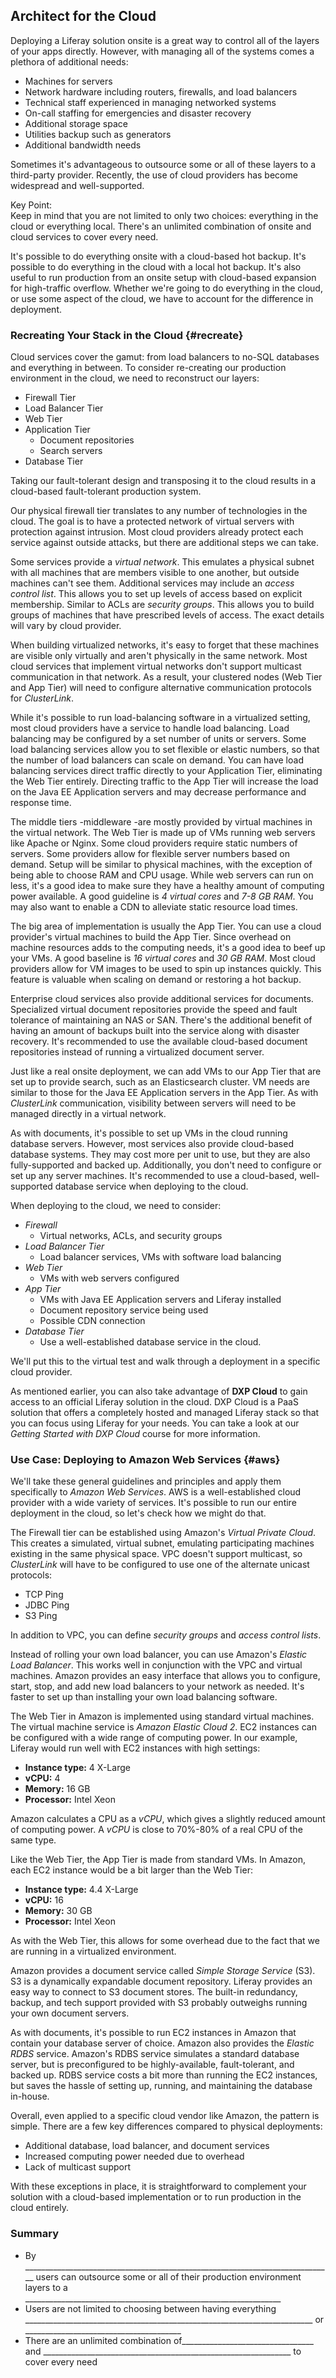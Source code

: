 ## Architect for the Cloud

Deploying a Liferay solution onsite is a great way to control all of the layers of your apps directly. However, with managing all of the systems comes a plethora of additional needs:
- Machines for servers
- Network hardware including routers, firewalls, and load balancers
- Technical staff experienced in managing networked systems
- On-call staffing for emergencies and disaster recovery
- Additional storage space
- Utilities backup such as generators
- Additional bandwidth needs

Sometimes it's advantageous to outsource some or all of these layers to a third-party provider. Recently, the use of cloud providers has become widespread and well-supported.

<div class="key-point">
    Key Point: <br>
    Keep in mind that you are not limited to only two choices: everything in the cloud or everything local. There's an unlimited combination of onsite and cloud services to cover every need. 
</div>

It's possible to do everything onsite with a cloud-based hot backup. It's possible to do everything in the cloud with a local hot backup. It's also useful to run production from an onsite setup with cloud-based expansion for high-traffic overflow. Whether we're going to do everything in the cloud, or use some aspect of the cloud, we have to account for the difference in deployment.

### Recreating Your Stack in the Cloud {#recreate}

Cloud services cover the gamut: from load balancers to no-SQL databases and everything in between. To consider re-creating our production environment in the cloud, we need to reconstruct our layers:
- Firewall Tier
- Load Balancer Tier
- Web Tier
- Application Tier
    - Document repositories
    - Search servers
- Database Tier

Taking our fault-tolerant design and transposing it to the cloud results in a cloud-based fault-tolerant production system.

Our physical firewall tier translates to any number of technologies in the cloud. The goal is to have a protected network of virtual servers with protection against intrusion. Most cloud providers already protect each service against outside attacks, but there are additional steps we can take.

Some services provide a *virtual network*. This emulates a physical subnet with all machines that are members visible to one another, but outside machines can't see them. Additional services may include an *access control list*. This allows you to set up levels of access based on explicit membership. Similar to ACLs are *security groups*. This allows you to build groups of machines that have prescribed levels of access. The exact details will vary by cloud provider.

When building virtualized networks, it's easy to forget that these machines are visible only virtually and aren't physically in the same network. Most cloud services that implement virtual networks don't support multicast communication in that network. As a result, your clustered nodes (Web Tier and App Tier) will need to configure alternative communication protocols for *ClusterLink*.

While it's possible to run load-balancing software in a virtualized setting, most cloud providers have a service to handle load balancing. Load balancing may be configured by a set number of units or servers. Some load balancing services allow you to set flexible or elastic numbers, so that the number of load balancers can scale on demand. You can have load balancing services direct traffic directly to your Application Tier, eliminating the Web Tier entirely. Directing traffic to the App Tier will increase the load on the Java EE Application servers and may decrease performance and response time.

The middle tiers -middleware -are mostly provided by virtual machines in the virtual network. The Web Tier is made up of VMs running web servers like Apache or Nginx. Some cloud providers require static numbers of servers. Some providers allow for flexible server numbers based on demand. Setup will be similar to physical machines, with the exception of being able to choose RAM and CPU usage. While web servers can run on less, it's a good idea to make sure they have a healthy amount of computing power available. A good guideline is *4 virtual cores* and *7-8 GB RAM*. You may also want to enable a CDN to alleviate static resource load times.

The big area of implementation is usually the App Tier. You can use a cloud provider's virtual machines to build the App Tier. Since overhead on machine resources adds to the computing needs, it's a good idea to beef up your VMs. A good baseline is *16 virtual cores* and *30 GB RAM*. Most cloud providers allow for VM images to be used to spin up instances quickly. This feature is valuable when scaling on demand or restoring a hot backup.

Enterprise cloud services also provide additional services for documents. Specialized virtual document repositories provide the speed and fault tolerance of maintaining an NAS or SAN. There's the additional benefit of having an amount of backups built into the service along with disaster recovery. It's recommended to use the available cloud-based document repositories instead of running a virtualized document server.

Just like a real onsite deployment, we can add VMs to our App Tier that are set up to provide search, such as an Elasticsearch cluster. VM needs are similar to those for the Java EE Application servers in the App Tier. As with *ClusterLink* communication, visibility between servers will need to be managed directly in a virtual network.

As with documents, it's possible to set up VMs in the cloud running database servers. However, most services also provide cloud-based database systems. They may cost more per unit to use, but they are also fully-supported and backed up. Additionally, you don't need to configure or set up any server machines. It's recommended to use a cloud-based, well-supported database service when deploying to the cloud.

When deploying to the cloud, we need to consider:

- *Firewall*
    - Virtual networks, ACLs, and security groups
- *Load Balancer Tier*
    - Load balancer services, VMs with software load balancing
- *Web Tier*
    - VMs with web servers configured
- *App Tier*
    - VMs with Java EE Application servers and Liferay installed
    - Document repository service being used
    - Possible CDN connection
- *Database Tier*
    - Use a well-established database service in the cloud.

We'll put this to the virtual test and walk through a deployment in a specific cloud provider.

As mentioned earlier, you can also take advantage of **DXP Cloud** to gain access to an official Liferay solution in the cloud. DXP Cloud is a PaaS solution that offers a completely hosted and managed Liferay stack so that you can focus using Liferay for your needs. You can take a look at our _Getting Started with DXP Cloud_ course for more information.

### Use Case: Deploying to Amazon Web Services {#aws}

We'll take these general guidelines and principles and apply them specifically to *Amazon Web Services*. AWS is a well-established cloud provider with a wide variety of services. It's possible to run our entire deployment in the cloud, so let's check how we might do that.

The Firewall tier can be established using Amazon's *Virtual Private Cloud*. This creates a simulated, virtual subnet, emulating participating machines existing in the same physical space. VPC doesn't support multicast, so *ClusterLink* will have to be configured to use one of the alternate unicast protocols:
- TCP Ping
- JDBC Ping
- S3 Ping

In addition to VPC, you can define *security groups* and *access control lists*.

Instead of rolling your own load balancer, you can use Amazon's *Elastic Load Balancer*. This works well in conjunction with the VPC and virtual machines. Amazon provides an easy interface that allows you to configure, start, stop, and add new load balancers to your network as needed. It's faster to set up than installing your own load balancing software.

The Web Tier in Amazon is implemented using standard virtual machines. The virtual machine service is *Amazon Elastic Cloud 2*. EC2 instances can be configured with a wide range of computing power. In our example, Liferay would run well with EC2 instances with high settings:
- **Instance type:** 4 X-Large
- **vCPU:** 4
- **Memory:** 16 GB
- **Processor:** Intel Xeon

Amazon calculates a CPU as a *vCPU*, which gives a slightly reduced amount of computing power. A *vCPU* is close to 70%-80% of a real CPU of the same type.

Like the Web Tier, the App Tier is made from standard VMs. In Amazon, each EC2 instance would be a bit larger than the Web Tier:
- **Instance type:** 4.4 X-Large
- **vCPU:** 16
- **Memory:** 30 GB
- **Processor:** Intel Xeon

As with the Web Tier, this allows for some overhead due to the fact that we are running in a virtualized environment.

Amazon provides a document service called *Simple Storage Service* (S3). S3 is a dynamically expandable document repository. Liferay provides an easy way to connect to S3 document stores. The built-in redundancy, backup, and tech support provided with S3 probably outweighs running your own document servers.

As with documents, it's possible to run EC2 instances in Amazon that contain your database server of choice. Amazon also provides the *Elastic RDBS* service. Amazon's RDBS service simulates a standard database server, but is preconfigured to be highly-available, fault-tolerant, and backed up. RDBS service costs a bit more than running the EC2 instances, but saves the hassle of setting up, running, and maintaining the database in-house.

Overall, even applied to a specific cloud vendor like Amazon, the pattern is simple. There are a few key differences compared to physical deployments:
- Additional database, load balancer, and document services
- Increased computing power needed due to overhead
- Lack of multicast support

With these exceptions in place, it is straightforward to complement your solution with a cloud-based implementation or to run production in the cloud entirely.

<div class="summary"><h3>Summary</h3>

<ul>
	<li>By _____________________________________________________________________________ users can outsource some or all of their production environment layers to a ________________________________________________________________</li>
	<li>Users are not limited to choosing between having everything ________________________________________________________________________ or _______________________________________</li>
	<li>There are an unlimited combination of_________________________________ and ______________________________________________________________ to cover every need</li>
</ul>
</div>
